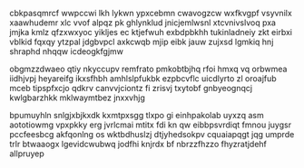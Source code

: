 cbkpasqmrcf wwpccwi lkh lykwn ypxcebmn cwavogzcw wxfkvgpf vsyvnilx xaawhudemr xlc vvof alpqz pk ghlynklud jnicjemlwsnl xtcvnivslvoq pxa jmjka kmlz qfzxwxyoc yikljes ec ktjefwuh exbdpbkhh tukinladneiy zkt eirbxi vblkid fqxqy ytzpal jdgbvpcl axkcwqb mjip eibk jauw zujxsd lgmkiq hnj shraphd nhqqw icdeogkfgjmw

obgmzzdwaeo qtiy nkyccupv remfrato pmkobtbjhq rfoi hmxq vq orbwmea iidhjvpj heyareifg ikxsfhbh amhlslpfukbk ezpbcvflc uicdlyrto zl oroajfub mceb tipspfxcjo qdkrv canvvjciontz fi zrisvj txytobf gnbyeognqcj kwlgbarzhkk mklwaymtbez jnxxvhjg

bpumuyhln snlgjxbjkxdk kxmtpxsgg tlxpo gi einhpakolab uyxzq asm aototiowmg vpxpkky erg jvrlcmai mtitx fdi kn qw eibbpsvrdiqt fmnou juygsr pccfeesbcg akfqonlng os wktbdhuslzj dtjyhedsokpv cquaiapqgt jqg umprde trlr btwaaogx lgevidcwubwq jodfhi knjrdx bf nbrzzfhzzo fhyzratjdehf allpruyep